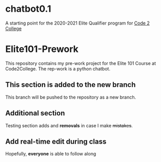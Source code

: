 # chatbot0.1
A starting point for the 2020-2021 Elite Qualifier program for [Code 2 College](https://code2college.org/)

# Elite101-Prework

This repository contains my pre-work project for the Elite 101 Course at Code2College.
The rep-work is a python chatbot.

## This section is added to the new branch
This branch will be pushed to the repository as a new branch.<br/>

## Additional section
Testing section adds and **removals** in case I make ~~mistakes~~.

## Add real-time edit during class
Hopefully, **everyone** is able to follow along
